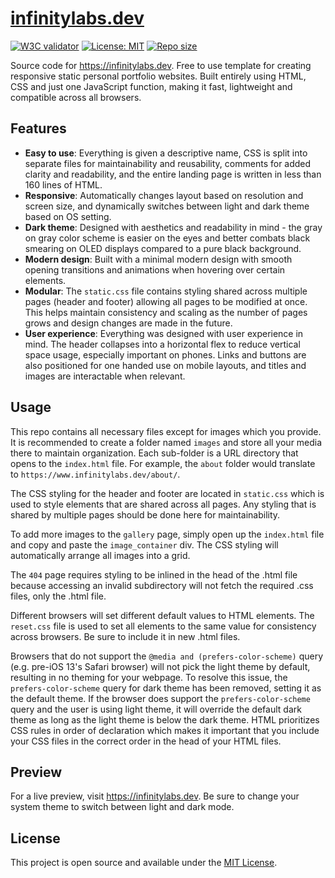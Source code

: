 # [infinitylabs.dev](https://www.infinitylabs.dev)

[![W3C validator](https://img.shields.io/w3c-validation/html?targetUrl=https%3A%2F%2Finfinitylabs.dev)](https://validator.w3.org/nu/?doc=https%3A%2F%2Fwww.infinitylabs.dev%2F) [![License: MIT](https://img.shields.io/badge/License-MIT-blue.svg)](https://opensource.org/licenses/MIT) [![Repo size](https://img.shields.io/github/repo-size/arlenegrace/infinitylabs.dev)](https://github.com/arlenegrace/infinitylabs.dev)

Source code for https://infinitylabs.dev. Free to use template for creating responsive static personal portfolio websites. Built entirely using HTML, CSS and just one JavaScript function, making it fast, lightweight and compatible across all browsers.


## Features
- **Easy to use**: Everything is given a descriptive name, CSS is split into separate files for maintainability and reusability, comments for added clarity and readability, and the entire landing page is written in less than 160 lines of HTML.
- **Responsive**: Automatically changes layout based on resolution and screen size, and dynamically switches between light and dark theme based on OS setting.
- **Dark theme**: Designed with aesthetics and readability in mind - the gray on gray color scheme is easier on the eyes and better combats black smearing on OLED displays compared to a pure black background.
- **Modern design**: Built with a minimal modern design with smooth opening transitions and animations when hovering over certain elements.
- **Modular**: The `static.css` file contains styling shared across multiple pages (header and footer) allowing all pages to be modified at once. This helps maintain consistency and scaling as the number of pages grows and design changes are made in the future.
- **User experience**: Everything was designed with user experience in mind. The header collapses into a horizontal flex to reduce vertical space usage, especially important on phones. Links and buttons are also positioned for one handed use on mobile layouts, and titles and images are interactable when relevant.


## Usage
This repo contains all necessary files except for images which you provide. It is recommended to create a folder named `images` and store all your media there to maintain organization. Each sub-folder is a URL directory that opens to the `index.html` file. For example, the `about` folder would translate to `https://www.infinitylabs.dev/about/`.

The CSS styling for the header and footer are located in `static.css` which is used to style elements that are shared across all pages. Any styling that is shared by multiple pages should be done here for maintainability.

To add more images to the `gallery` page, simply open up the `index.html` file and copy and paste the `image_container` div. The CSS styling will automatically arrange all images into a grid.

The `404` page requires styling to be inlined in the head of the .html file because accessing an invalid subdirectory will not fetch the required .css files, only the .html file.

Different browsers will set different default values to HTML elements. The `reset.css` file is used to set all elements to the same value for consistency across browsers. Be sure to include it in new .html files.

Browsers that do not support the `@media and (prefers-color-scheme)` query (e.g. pre-iOS 13's Safari browser) will not pick the light theme by default, resulting in no theming for your webpage. To resolve this issue, the `prefers-color-scheme` query for dark theme has been removed, setting it as the default theme. If the browser does support the `prefers-color-scheme` query and the user is using light theme, it will override the default dark theme as long as the light theme is below the dark theme. HTML prioritizes CSS rules in order of declaration which makes it important that you include your CSS files in the correct order in the head of your HTML files.


## Preview
For a live preview, visit https://infinitylabs.dev. Be sure to change your system theme to switch between light and dark mode.


## License
This project is open source and available under the [MIT License](LICENSE).
